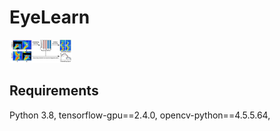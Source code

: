 # EyeLearn

<img src="imgs/Fig1.png" width="100">

## Requirements
Python 3.8,
tensorflow-gpu==2.4.0,
opencv-python==4.5.5.64,
